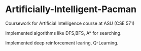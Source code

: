 # Artificially-Intelligent-Pacman

Coursework for Artificial Intelligence course at ASU (CSE 571)

Implemented algorithms like DFS,BFS, A* for searching.

Implemented deep reinforcement learing, Q-Learning.
